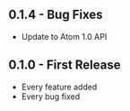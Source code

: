 ## 0.1.4 - Bug Fixes
* Update to Atom 1.0 API

## 0.1.0 - First Release
* Every feature added
* Every bug fixed
